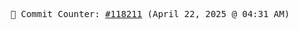 <p align="center">
    <samp>
        📮 Commit Counter: <a href="https://github.com/Javascript-void0/Javascript-void0/commits/main">#118211</a> (April 22, 2025 @ 04:31 AM)
    </samp>
</p>